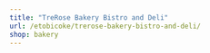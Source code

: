 ```yaml
---
title: "TreRose Bakery Bistro and Deli"
url: /etobicoke/trerose-bakery-bistro-and-deli/
shop: bakery
---
```

